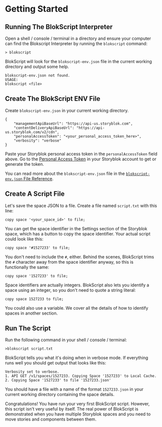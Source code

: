 # Getting Started

## Running The BlokScript Interpreter

Open a shell / console / terminal in a directory and ensure your computer can find the Blokscript Interpreter by running the `blokscript` command:

	> blokscript

BlokScript will look for the `blokscript-env.json` file in the current working directory and output some help.

	blokscript-env.json not found.
	USAGE:
	blokscript <file>


## Create The BlokScript ENV File

Create `blokscript-env.json` in your current working directory.

	{
		"managementApiBaseUrl": "https://api-us.storyblok.com",
		"contentDeliveryApiBaseUrl": "https://api-us.storyblok.com/v2/cdn",
		"personalAccessToken": "<your_personal_access_token_here>",
		"verbosity": "verbose"
	}

Paste your Storyblok personal access token in the `personalAccessToken` field above.  Go to the [Personal Access Token](https://app.storyblok.com/#/me/account?tab=token) in your Storyblok account to get or generate the token.

You can read more about the `blokscript-env.json` file in the [`blokscript-env.json` File Reference](blokscript-env-json-file-reference.html).

## Create A Script File

Let's save the space JSON to a file.  Create a file named `script.txt` with this line:

	copy space '<your_space_id>' to file;

You can get the space identifier in the Settings section of the Storyblok space, which has a button to copy the space identifier.  Your actual script could look like this:

	copy space '#1527233' to file;

You don't need to include the `#`, either.  Behind the scenes, BlokScript trims the `#` character away from the space identifier anyway, so this is functionally the same:

	copy space '1527233' to file;

Space identifiers are actually integers.  BlokScript also lets you identify a space using an integer, so you don't need to quote a string literal:

	copy space 1527233 to file;

You could also use a variable.  We cover all the details of how to identify spaces in another section.

## Run The Script

Run the following command in your shell / console / terminal:

	>blokscript script.txt

BlokScript tells you what it's doing when in verbose mode.  If everything runs well you should get output that looks like this:

	Verbosity set to verbose.
	1. API GET /v1/spaces/1527233. Copying Space '1527233' to Local Cache.
	2. Copying Space '1527233' to file '1527233.json'

You should have a file with a name of the format `1527233.json` in your current working directory containing the space details.

Congratulations!  You have run your very first BlokScript script.  However, this script isn't very useful by itself.  The real power of BlokScript is demonstrated when you have multiple Storyblok spaces and you need to move stories and components between them.
